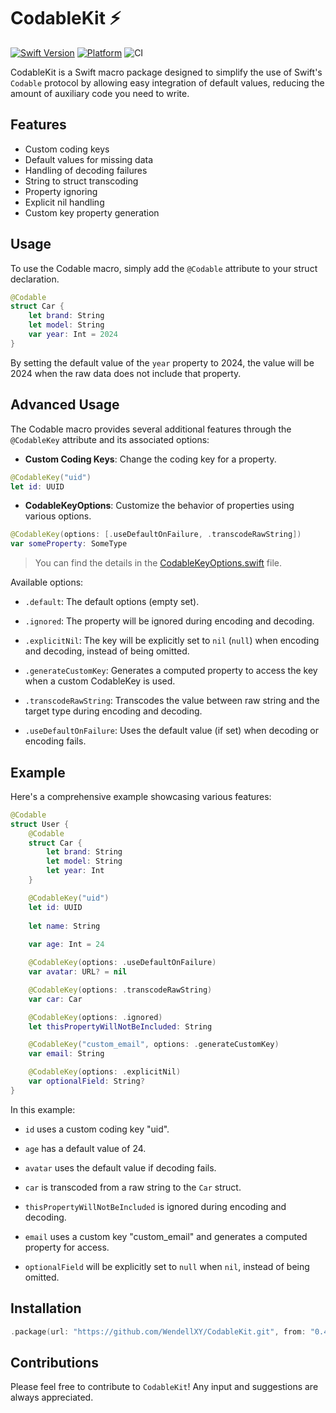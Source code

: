 # CodableKit ⚡️

[![Swift Version](https://img.shields.io/endpoint?url=https%3A%2F%2Fswiftpackageindex.com%2Fapi%2Fpackages%2FWendellXY%2FCodableKit%2Fbadge%3Ftype%3Dswift-versions)](https://swiftpackageindex.com/WendellXY/CodableKit)
[![Platform](https://img.shields.io/endpoint?url=https%3A%2F%2Fswiftpackageindex.com%2Fapi%2Fpackages%2FWendellXY%2FCodableKit%2Fbadge%3Ftype%3Dplatforms)](https://swiftpackageindex.com/WendellXY/CodableKit)
![CI](https://img.shields.io/github/actions/workflow/status/WendellXY/CodableKit/ci.yml)

CodableKit is a Swift macro package designed to simplify the use of Swift's `Codable` protocol by allowing easy
integration of default values, reducing the amount of auxiliary code you need to write.

## Features

- Custom coding keys
- Default values for missing data
- Handling of decoding failures
- String to struct transcoding
- Property ignoring
- Explicit nil handling
- Custom key property generation

## Usage

To use the Codable macro, simply add the `@Codable` attribute to your struct declaration.

```swift
@Codable
struct Car {
    let brand: String
    let model: String
    var year: Int = 2024
}
```

By setting the default value of the `year` property to 2024, the value will be 2024 when the raw data does not include that property.

## Advanced Usage

The Codable macro provides several additional features through the `@CodableKey` attribute and its associated options:

- **Custom Coding Keys**: Change the coding key for a property.

```swift
@CodableKey("uid")
let id: UUID
```

- **CodableKeyOptions**: Customize the behavior of properties using various options.

```swift
@CodableKey(options: [.useDefaultOnFailure, .transcodeRawString])
var someProperty: SomeType
```

> You can find the details in the [CodableKeyOptions.swift](Sources/CodableKitShared/CodableKeyOptions.swift) file.

Available options:

- `.default`: The default options (empty set).
  
- `.ignored`: The property will be ignored during encoding and decoding.

- `.explicitNil`: The key will be explicitly set to `nil` (`null`) when encoding and decoding, instead of being omitted.

- `.generateCustomKey`: Generates a computed property to access the key when a custom CodableKey is used.

- `.transcodeRawString`: Transcodes the value between raw string and the target type during encoding and decoding.

- `.useDefaultOnFailure`: Uses the default value (if set) when decoding or encoding fails.

## Example

Here's a comprehensive example showcasing various features:

```swift
@Codable
struct User {
    @Codable
    struct Car {
        let brand: String
        let model: String
        let year: Int
    }

    @CodableKey("uid")
    let id: UUID
    
    let name: String
    
    var age: Int = 24

    @CodableKey(options: .useDefaultOnFailure)
    var avatar: URL? = nil

    @CodableKey(options: .transcodeRawString)
    var car: Car

    @CodableKey(options: .ignored)
    let thisPropertyWillNotBeIncluded: String

    @CodableKey("custom_email", options: .generateCustomKey)
    var email: String

    @CodableKey(options: .explicitNil)
    var optionalField: String?
}
```

In this example:

- `id` uses a custom coding key "uid".

- `age` has a default value of 24.

- `avatar` uses the default value if decoding fails.

- `car` is transcoded from a raw string to the `Car` struct.

- `thisPropertyWillNotBeIncluded` is ignored during encoding and decoding.

- `email` uses a custom key "custom_email" and generates a computed property for access.

- `optionalField` will be explicitly set to `null` when `nil`, instead of being omitted.

## Installation

```swift
.package(url: "https://github.com/WendellXY/CodableKit.git", from: "0.4.0"),
```

## Contributions

Please feel free to contribute to `CodableKit`! Any input and suggestions are always appreciated.
